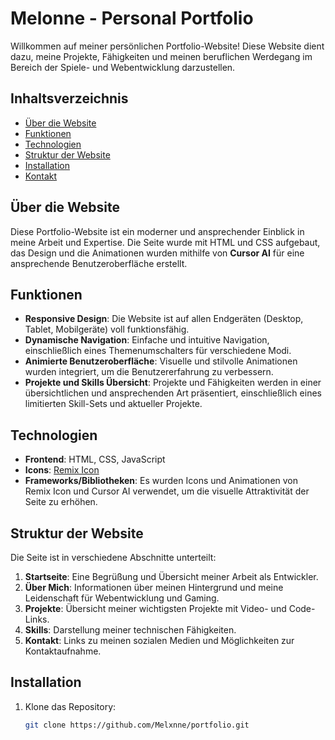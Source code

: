 # Melonne - Personal Portfolio

Willkommen auf meiner persönlichen Portfolio-Website! Diese Website dient dazu, meine Projekte, Fähigkeiten und meinen beruflichen Werdegang im Bereich der Spiele- und Webentwicklung darzustellen.

## Inhaltsverzeichnis
- [Über die Website](#über-die-website)
- [Funktionen](#funktionen)
- [Technologien](#technologien)
- [Struktur der Website](#struktur-der-website)
- [Installation](#installation)
- [Kontakt](#kontakt)

## Über die Website
Diese Portfolio-Website ist ein moderner und ansprechender Einblick in meine Arbeit und Expertise. Die Seite wurde mit HTML und CSS aufgebaut, das Design und die Animationen wurden mithilfe von **Cursor AI** für eine ansprechende Benutzeroberfläche erstellt.

## Funktionen
- **Responsive Design**: Die Website ist auf allen Endgeräten (Desktop, Tablet, Mobilgeräte) voll funktionsfähig.
- **Dynamische Navigation**: Einfache und intuitive Navigation, einschließlich eines Themenumschalters für verschiedene Modi.
- **Animierte Benutzeroberfläche**: Visuelle und stilvolle Animationen wurden integriert, um die Benutzererfahrung zu verbessern.
- **Projekte und Skills Übersicht**: Projekte und Fähigkeiten werden in einer übersichtlichen und ansprechenden Art präsentiert, einschließlich eines limitierten Skill-Sets und aktueller Projekte.

## Technologien
- **Frontend**: HTML, CSS, JavaScript
- **Icons**: [Remix Icon](https://remixicon.com/)
- **Frameworks/Bibliotheken**: Es wurden Icons und Animationen von Remix Icon und Cursor AI verwendet, um die visuelle Attraktivität der Seite zu erhöhen.

## Struktur der Website
Die Seite ist in verschiedene Abschnitte unterteilt:
1. **Startseite**: Eine Begrüßung und Übersicht meiner Arbeit als Entwickler.
2. **Über Mich**: Informationen über meinen Hintergrund und meine Leidenschaft für Webentwicklung und Gaming.
3. **Projekte**: Übersicht meiner wichtigsten Projekte mit Video- und Code-Links.
4. **Skills**: Darstellung meiner technischen Fähigkeiten.
5. **Kontakt**: Links zu meinen sozialen Medien und Möglichkeiten zur Kontaktaufnahme.

## Installation
1. Klone das Repository:
   ```bash
   git clone https://github.com/Melxnne/portfolio.git